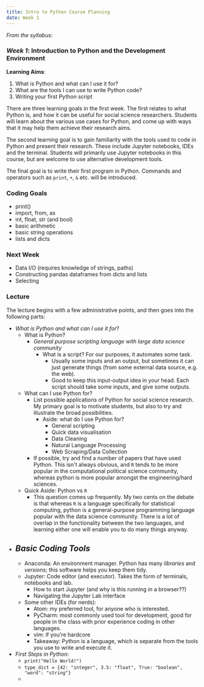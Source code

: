 ```yaml
---
title: Intro to Python Course Planning
date: Week 1
---
```


_From the syllabus_:

### _Week 1_: Introduction to Python and the Development Environment

**Learning Aims**:

1. What is Python and what can I use it for?
2. What are the tools I can use to write Python code?
3. Writing your first Python script

There are three learning goals in the first week. The first relates to what Python is, and how it can be useful for social science researchers. Students will learn about the various use cases for Python, and come up with ways that it may help them achieve their research aims.

The second learning goal is to gain familiarity with the tools used to code in Python and present their research. These include Jupyter notebooks, IDEs and the terminal. Students will primarily use Jupyter notebooks in this course, but are welcome to use alternative development tools.

The final goal is to write their first program in Python. Commands and operators such as `print`, `+`, `&` etc. will be introduced.

### Coding Goals

- print()
- import, from, as
- int, float, str (and bool)
- basic arithmetic
- basic string operations
- lists and dicts

### Next Week

- Data I/O (requires knowledge of strings, paths)
- Constructing pandas dataframes from dicts and lists
- Selecting


### Lecture

The lecture begins with a few administrative points, and then goes into the following parts:

- _What is Python and what can I use it for_?
    - What is Python?
        - _General purpose scripting language with large data science community_
            - What is a script? For our purposes, it automates some task.
                - Usually some inputs and an output, but sometimes it can just generate things (from some external data source, e.g. the web).
                - Good to keep this input-output idea in your head. Each script should take some inputs, and give some outputs.
    - What can I use Python for?
        - List possible applications of Python for social science research. My primary goal is to motivate students, but also to try and illustrate the broad possibilities.
            - Aside: what do I use Python for?
                - General scripting
                - Quick data visualisation
                - Data Cleaning
                - Natural Language Processing
                - Web Scraping/Data Collection
        - If possible, try and find a number of papers that have used Python. This isn't always obvious, and `R` tends to be more popular in the computational political science community, whereas python is more popular amongst the engineering/hard sciences.
    - Quick Aside: Python vs `R`
        - This question comes up frequently. My two cents on the debate is that whereas `R` is a language specifically for statistical computing, python is a general-purpose programming language popular with the data science community. There is a lot of overlap in the functionality between the two languages, and learning either one will enable you to do many things anyway.
- _Basic Coding Tools_
    -
    - Anaconda: An environment manager. Python has many _libraries_ and _versions_; this software helps you keep them tidy.
    - Jupyter: Code editor (and executor). Takes the form of terminals, notebooks and lab.
        - How to start Jupyter (and why is this running in a browser??)
        - Navigating the Jupyter Lab interface
    - Some other IDEs (for nerds):
        - Atom: my preferred tool, for anyone who is interested.
        - PyCharm: most commonly used tool for development, good for people in the class with prior experience coding in other languages.
        - vim: if you're hardcore
        - Takeaway: Python is a language, which is separate from the tools you use to write and execute it.
- _First Steps in Python_:
    - `print("Hello World!")`
    - `type_dict = {42: "integer", 3.5: "float", True: "boolean", "word": "string"}`
    -
